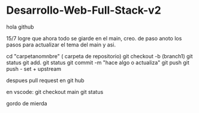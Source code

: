 # Desarrollo-Web-Full-Stack-v2

hola github

15/7 logre que ahora todo se giarde en el main, creo. de paso anoto los pasos para actualizar el tema del main y asi.

cd "carpetanomnbre" ( carpeta de repositorio)
git checkout -b (branch1)
git status
git add.
git status
git commit -m "hace algo o actualiza"
git push
git push - set + upstream

despues pull request en git hub

en vscode:
git checkout main
git status

gordo de mierda
